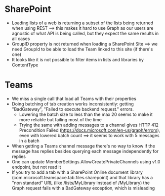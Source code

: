 ﻿
# SharePoint

- Loading lists of a web is returning a subset of the lists being returned when using REST ==> this makes it hard to use Graph as our users are agnostic of what API is being called, but they expect the same results in all cases
- GroupID property is not returned when loading a SharePoint Site ==> we need GroupId to be able to load the Team linked to this site (if there's one)
- It looks like it is not possible to filter items in lists and libraries by ContentType

# Teams

- We miss a single call that load all Teams with their properties
- Doing batching of tab creation works inconsistently: getting "BadGateway", "Failed to execute backend request." errors. 
	- Lowering the batch size to less than the max 20 seems to make it more reliable but failing most of the time
	- Trying the same with adding messages to a channel gives HTTP 412	Precondition Failed (https://docs.microsoft.com/en-us/graph/errors), even with lowered batch count ==> it seems to work with 5 messages in a batch
- When getting a Teams channel message there's no way to know if the message has replies besides querying each message independently for replies
- One can update MemberSettings.AllowCreatePrivateChannels using v1.0 endpoint, but not read it
- If you try to add a tab with a SharePoint Online document library (com.microsoft.teamspace.tab.files.sharepoint) and that library has a "non standard" URL (like /lists/MyLibrary instead of /MyLibrary) the Graph request fails with a BadGateway exception, which is misleading
